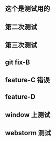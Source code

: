 ## 这个是测试用的

## 第二次测试

## 第三次测试

## git fix-B

## feature-C 错误

## feature-D

## window 上测试

## webstorm 测试
